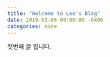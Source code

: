 ```yaml
---
title: "Welcome to Lee's Blog"
date: 2019-03-06 00:00:00 -0400
categories: none
---
```


첫번째 글 입니다.
